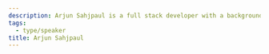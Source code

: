 ```yaml
---
description: Arjun Sahjpaul is a full stack developer with a background in marketing management and psychology, who is passionate about leveraging technology to create impactful digital experiences.
tags:
  - type/speaker
title: Arjun Sahjpaul
---
```

